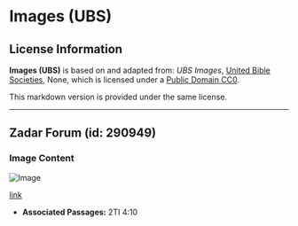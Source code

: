 # Images (UBS)

## License Information

**Images (UBS)** is based on and adapted from: _UBS Images_, [United Bible Societies](https://unitedbiblesocieties.org/), None, which is licensed under a [Public Domain CC0](https://creativecommons.org/public-domain/cc0/).

This markdown version is provided under the same license.



--------------------------------

## Zadar Forum (id: 290949)

### Image Content

![Image](https://cdn.aquifer.bible/aquifer-content/resources/Media/WEB-0172_zadar_forum.jpg)

[link](https://cdn.aquifer.bible/aquifer-content/resources/Media/WEB-0172_zadar_forum.jpg)

* **Associated Passages:** 2TI 4:10

